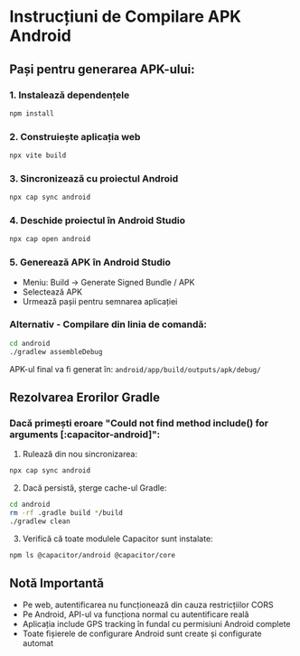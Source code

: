 # Instrucțiuni de Compilare APK Android

## Pași pentru generarea APK-ului:

### 1. Instalează dependențele
```bash
npm install
```

### 2. Construiește aplicația web
```bash
npx vite build
```

### 3. Sincronizează cu proiectul Android
```bash
npx cap sync android
```

### 4. Deschide proiectul în Android Studio
```bash
npx cap open android
```

### 5. Generează APK în Android Studio
- Meniu: Build → Generate Signed Bundle / APK
- Selectează APK
- Urmează pașii pentru semnarea aplicației

### Alternativ - Compilare din linia de comandă:
```bash
cd android
./gradlew assembleDebug
```

APK-ul final va fi generat în: `android/app/build/outputs/apk/debug/`

## Rezolvarea Erorilor Gradle

### Dacă primești eroare "Could not find method include() for arguments [:capacitor-android]":

1. Rulează din nou sincronizarea:
```bash
npx cap sync android
```

2. Dacă persistă, șterge cache-ul Gradle:
```bash
cd android
rm -rf .gradle build */build
./gradlew clean
```

3. Verifică că toate modulele Capacitor sunt instalate:
```bash
npm ls @capacitor/android @capacitor/core
```

## Notă Importantă
- Pe web, autentificarea nu funcționează din cauza restricțiilor CORS
- Pe Android, API-ul va funcționa normal cu autentificare reală
- Aplicația include GPS tracking în fundal cu permisiuni Android complete
- Toate fișierele de configurare Android sunt create și configurate automat